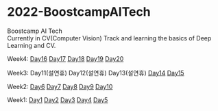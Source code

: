 # 2022-BoostcampAITech

Boostcamp AI Tech    
Currently in CV(Computer Vision) Track and learning the basics of Deep Learning and CV.


Week4: 
[Day16](https://yehyunsuh.notion.site/Day16-2022-02-07-f84274cbe8fe4e9099b076eb94dbf5d4) 
[Day17](https://yehyunsuh.notion.site/Day17-2022-02-08-99bc00d1ce1f49af834431d587c5a21a) 
[Day18](https://yehyunsuh.notion.site/Day18-2022-02-09-107f00dd2f1c4c6b999c5dda7fd0cd39) 
[Day19]() 
[Day20]()   


Week3: 
Day11(설연휴) 
Day12(설연휴)
Day13(설연휴)
[Day14](https://yehyunsuh.notion.site/Day14-2022-02-03-35f428234993414bb429e97a16520f55) 
[Day15](https://yehyunsuh.notion.site/Day15-2022-02-04-63d85cb48a6940319653ada9ab2f9a0a)   


Week2: 
[Day6](https://yehyunsuh.notion.site/Day6-2022-01-24-03f32ffc05b4477f9c1d3120d4a9bb9b) 
[Day7](https://yehyunsuh.notion.site/Day7-2022-01-25-5294770396714bf4ba38f540e53a8362) 
[Day8](https://yehyunsuh.notion.site/Day8-2022-01-26-f6daee4a2c294e53bd75b3a324c37588) 
[Day9](https://yehyunsuh.notion.site/Day9-2022-01-27-b4c6858cb59747ee8ae8013c1ab8d081) 
[Day10](https://yehyunsuh.notion.site/Day10-2022-01-28-8e00549307c34be2809aa9eaeb65afa7)   

Week1:
[Day1](https://yehyunsuh.notion.site/Day1-2022-01-17-483c7484ae2e485aa72e919cec09e951)
[Day2](https://yehyunsuh.notion.site/Day2-2022-01-18-054d053d2ee1438f9d3ca47234426efd)
[Day3](https://yehyunsuh.notion.site/Day3-2022-01-19-e59732639ed6478188af94a9d9dd1a43)
[Day4](https://yehyunsuh.notion.site/Day4-2022-01-20-bf240757c45540c9aa4010b363fa039a)
[Day5](https://yehyunsuh.notion.site/Day5-2022-01-21-e3067a746f0e469cacb6e9e21c70358b)
